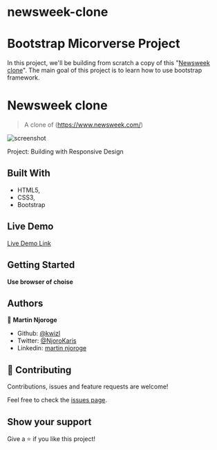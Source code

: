 # newsweek-clone

# Bootstrap Micorverse Project

In this project, we'll be building from scratch a copy of this "[Newsweek clone](https://www.newsweek.com/)". The main goal of this project is to learn how to use bootstrap framework.

# Newsweek clone

> A clone of (https://www.newsweek.com/)

![screenshot](screenshoot/screenshoot.png)

Project: Building with Responsive Design

## Built With

- HTML5,
- CSS3,
- Bootstrap

## Live Demo

[Live Demo Link](https://raw.githack.com/mariancristu/TheNextWeb/complete-project/index.html)

## Getting Started

**Use browser of choise**

## Authors

👤 **Martin Njoroge**

- Github: [@kwizl](https://github.com/kwizl)
- Twitter: [@NjoroKaris](https://twitter.com/NjoroKaris)
- Linkedin: [martin njoroge](https://www.linkedin.com/in/martin-njoroge-098774110/)

## 🤝 Contributing

Contributions, issues and feature requests are welcome!

Feel free to check the [issues page](https://github.com/mariancristu/TheNextWeb/issues).

## Show your support

Give a ⭐️ if you like this project!
